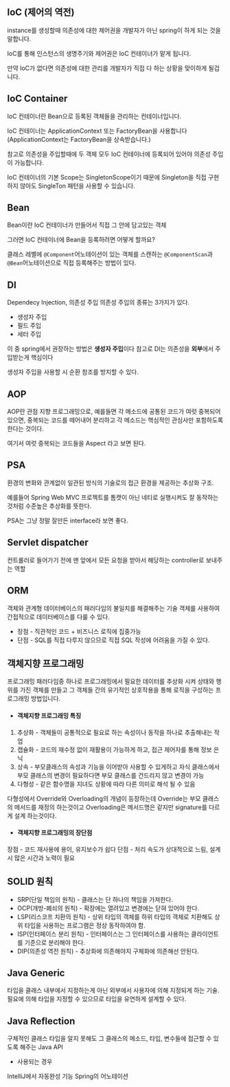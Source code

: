 ## IoC (제어의 역전)
instance를 생성할때 의존성에 대한 제어권을 개발자가 아닌 spring이 하게 되는 것을 말합니다.

IoC를 통해 인스턴스의 생명주기와 제어권은 IoC 컨테이너가 맡게 됩니다.

만약 IoC가 없다면 의존성에 대한 관리를 개발자가 직접 다 하는 상황을 맞이하게 될겁니다.

## IoC Container
IoC 컨테이너란 Bean으로 등록된 객체들을 관리하는 컨테이너입니다.

IoC 컨테이너는 ApplicationContext 또는 FactoryBean을 사용합니다 (ApplicationContext는 FactoryBean을 상속받습니다.)

참고로 의존성을 주입할때에 두 객체 모두 IoC 컨테이너에 등록되어 있어야 의존성 주입이 가능합니다. 

IoC 컨테이너의 기본 Scope는 SingletonScope이기 때문에 Singleton을 직접 구현하지 않아도 SingleTon 패턴을 사용할 수 있습니다.

## Bean
Bean이란 IoC 컨테이너가 만들어서 직접 그 안에 담고있는 객체

그러면 IoC 컨테이너에 Bean을 등록하려면 어떻게 할까요? 

클래스 레벨에 `@Component`어노테이션이 있는 객체를 스캔하는 `@ComponentScan`과 `@Bean`어노테이션으로 직접 등록해주는 방법이 있다.

## DI 
Dependecy Injection, 의존성 주입
의존성 주입의 종류는 3가지가 있다.
* 생성자 주입
* 필드 주입
* 세터 주입

이 중 spring에서 권장하는 방법은 **생성자 주입**이다
참고로 DI는 의존성을 **외부**에서 주입받는게 핵심이다

생성자 주입을 사용할 시 순환 참조를 방지할 수 있다.

## AOP
AOP란 관점 지향 프로그래밍으로,
예를들면 각 메소드에 공통된 코드가 여럿 중복되어 있으면, 중복되는 코드를
떼어내어 분리하고 각 메소드는 핵심적인 관심사만 포함하도록 한다는 것이다.

여기서 여럿 중복되는 코드들을 Aspect 라고 보면 된다.

## PSA
환경의 변화와 관계없이 일관된 방식의 기술로의 접근 환경을 제공하는 추상화 구조.

예를들어 Spring Web MVC 프로젝트를 톰캣이 아닌 네티로 실행시켜도 잘 동작하는 것처럼 수준높은 추상화를 뜻한다.

PSA는 그냥 정말 잘만든 interface라 보면 좋다.

## Servlet dispatcher
컨트롤러로 들어가기 전에 맨 앞에서 모든 요청을 받아서 해당하는 controller로 보내주는 역할

## ORM
객체와 관계형 데이터베이스의 패러다임의 불일치를 해결해주는 기술
객체를 사용하여 간접적으로 데이터베이스를 다룰 수 있다.

* 장점 - 직관적인 코드 + 비즈니스 로직에 집중가능
* 단점 - SQL를 직접 다루지 않으므로 직접 SQL 작성에 어려움을 가질 수 있다.

## 객체지향 프로그래밍
프로그래밍 패러다임중 하나로
프로그래밍에서 필요한 데이터를 추상화 시켜 상태와 행위를 가진 객체를 만들고
그 객체들 간의 유기적인 상호작용을 통해 로직을 구성하는 프로그래밍 방법입니다.

* #### 객체지향 프로그래밍 특징
1. 추상화 - 객체들이 공통적으로 필요로 하는 속성이나 동작을 하나로 추출해내는 작업
2. 캡슐화 - 코드의 재수정 없이 재활용이 가능하게 하고, 접근 제어자를 통해 정보 은닉
3. 상속 - 부모클래스의 속성과 기능을 이어받아 사용할 수 있게하고 자식 클래스에서 부모 클래스의 변경이 필요하다면 부모 클래스를 건드리지 않고 변경이 가능
4. 다형성 - 같은 함수명을 지녀도 상황에 따라 다른 의미로 해석 될 수 있음

다형성에서 Override와 Overloading의 개념이 등장하는데
Override는 부모 클래스의 메서드를 재정의 하는것이고
Overloading은 메서드명은 같지만 signature를 다르게 설계 하는것이다.

* #### 객체지향 프로그래밍의 장단점
장점 - 코드 재사용에 용이, 유지보수가 쉽다
단점 - 처리 속도가 상대적으로 느림, 설계시 많은 시간과 노력이 필요

## SOLID 원칙
* SRP(단일 책임의 원칙) - 클래스는 단 하나의 책임을 가져한다.
* OCP(개방-폐쇠의 원칙) - 확장에는 열려있고 변경에는 닫혀 있어야 한다.
* LSP(리스코프 치환의 원칙) - 상위 타입의 객체를 하위 타입의 객체로 치환해도 상위 타입을 사용하는 프로그램은 정상 동작하여야 함.
* ISP(인터페이스 분리 원칙) - 인터페이스는 그 인터페이스를 사용하는 클라이언트를 기준으로 분리해야 한다.
* DIP(의존성 역전 원칙) - 추상화에 의존해야지 구체화에 의존해선 안된다.

## Java Generic
타입을 클래스 내부에서 지정하는게 아닌 외부에서 사용자에 의해 지정되게 하는 기술.
필요에 의해 타입을 지정할 수 있으므로 타입을 유연하게 설계할 수 있다.

## Java Reflection
구체적인 클래스 타입을 알지 못해도 그 클래스의 메소드, 타입, 변수들에 접근할 수 있도록 해주는 Java API

* 사용되는 경우

IntelliJ에서 자동완성 기능
Spring의 어노테이션